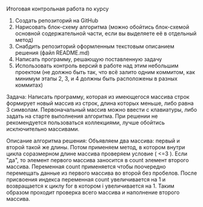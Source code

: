 Итоговая контрольная работа по курсу

1. Создать репозиторий на GitHub
2. Нарисовать блок-схему алгоритма (можно обойтись блок-схемой основной содержательной части, если вы выделяете её в отдельный метод)
3. Снабдить репозиторий оформленным текстовым описанием решения (файл README.md)
4. Написать программу, решающую поставленную задачу
5. Использовать контроль версий в работе над этим небольшим проектом (не должно быть так, что всё залито одним коммитом, как минимум этапы 2, 3, и 4 должны быть расположены в разных коммитах)

Задача: Написать программу, которая из имеющегося массива строк формирует новый массив из строк, длина которых меньше, либо равна 3 символам. Первоначальный массив можно ввести с клавиатуры, либо задать на старте выполнения алгоритма. При решении не рекомендуется пользоваться коллекциями, лучше обойтись исключительно массивами.

Описание алгоритма решения:
Объявляем два массива: первый и второй такой же длины. Потом применяем метод, в котором внутри цикла соразмерном длине массива проверяем условие ( <=3 ). Если "да", то элемент первого массива заносится в count элемент второго массива. Переменная count применяется чтобы поочередно перемещать данные из первого массива во второй без пробелов. После присвоения индекса переменная count увеличивается на 1 и возвращается к циклу for в котором i увеличивается на 1. Таким образом проходит проверка всего массива и наполнение второго массива.
